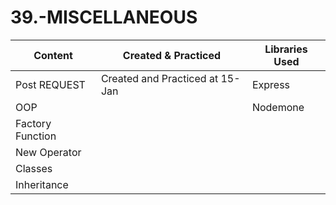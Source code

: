 # 39.-MISCELLANEOUS

| **Content**          | **Created & Practiced**           | **Libraries Used**       |
|----------------------|-----------------------------------|--------------------------|
| Post REQUEST         | Created and Practiced at 15-Jan  | Express                   |
| OOP                  |                                  | Nodemone                  |
| Factory Function     |                                  |                           |
| New Operator         |                                  |                           |
| Classes              |                                  |                           |
| Inheritance          |                                  |                           |
